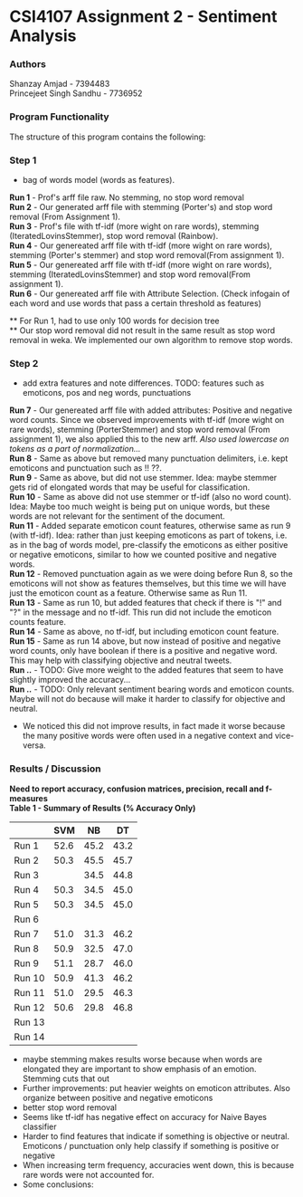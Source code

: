 # CSI4107 Assignment 2 - Sentiment Analysis
### Authors
Shanzay Amjad - 7394483  
Princejeet Singh Sandhu - 7736952  

### Program Functionality

The structure of this program contains the following:  

### Step 1
 - bag of words model (words as features). 
 
 **Run 1** - Prof's arff file raw. No stemming, no stop word removal  
 **Run 2** - Our generated arff file with stemming (Porter's) and stop word removal (From Assignment 1).  
 **Run 3** - Prof's file with tf-idf (more wight on rare words), stemming  (IteratedLovinsStemmer), stop word removal (Rainbow).  
 **Run 4** - Our genereated arff file with tf-idf (more wight on rare words), stemming (Porter's stemmer) and stop word removal(From assignment 1).  
 **Run 5** - Our genereated arff file with tf-idf (more wight on rare words), stemming (IteratedLovinsStemmer) and stop word removal(From assignment 1).  
 **Run 6** - Our genereated arff file with Attribute Selection. (Check infogain of each word and use words that pass a certain threshold as features)  
 
 ** For Run 1, had to use only 100 words for decision tree  
 ** Our stop word removal did not result in the same result as stop word removal in weka. We implemented our own algorithm to remove stop words.  

### Step 2
- add extra features and note differences. TODO: features such as emoticons,  pos and neg words, punctuations  
  
 **Run 7** - Our genereated arff file with added attributes: Positive and negative word counts. Since we observed improvements with tf-idf (more wight on rare words), stemming (PorterStemmer) and stop word removal (From assignment 1), we also applied this to the new arff. *Also used lowercase on tokens as a part of normalization...*   
 **Run 8** - Same as above but removed many punctuation delimiters, i.e. kept emoticons and punctuation such as !! ??.  
 **Run 9** - Same as above, but did not use stemmer. Idea: maybe stemmer gets rid of elongated words that may be useful for classification.  
 **Run 10** - Same as above did not use stemmer or tf-idf (also no word count). Idea:  Maybe too much weight is being put on unique words, but these words are not relevant for the sentiment of the document.  
 **Run 11** - Added separate emoticon count features, otherwise same as run 9 (with tf-idf). Idea: rather than just keeping emoticons as part of tokens, i.e. as in the bag of words model, pre-classify the emoticons as either positive or negative emoticons, similar to how we counted positive and negative words.  
 **Run 12** - Removed punctuation again as we were doing before Run 8, so the emoticons will not show as features themselves, but this time we will have just the emoticon count as a feature. Otherwise same as Run 11.    
 **Run 13** - Same as run 10, but added features that check if there is "!" and "?" in the message and no tf-idf. This run did not include the emoticon counts feature.  
 **Run 14** - Same as above, no tf-idf, but including emoticon count feature.  
 **Run 15** - Same as run 14 above, but now instead of positive and negative word counts, only have boolean if there is a positive and negative word. This may help with classifying objective and neutral tweets.  
 **Run ..** - TODO: Give more weight to the added features that seem to have slightly improved the accuracy...  
 **Run ..** - TODO: Only relevant sentiment bearing words and emoticon counts. Maybe will not do because will make it harder to classify for objective and neutral.  

- We noticed this did not improve results, in fact made it worse because the many positive words were often used in a negative context and vice-versa.  
  
### Results / Discussion

 **Need to report accuracy, confusion matrices, precision, recall and f-measures**  
 **Table 1 - Summary of Results (% Accuracy Only)**

|               |      SVM      |       NB      |       DT      |
| ------------- | ------------- | ------------- | ------------- |
| Run 1         |      52.6     |      45.2     |      43.2     |
| Run 2         |      50.3     |      45.5     |      45.7     |
| Run 3         |               |      34.5     |      44.8     |
| Run 4         |      50.3     |      34.5     |      45.0     |
| Run 5         |      50.3     |      34.5     |      45.0     |
| Run 6         |               |               |               |
| Run 7         |      51.0     |      31.3     |      46.2     |
| Run 8         |      50.9     |      32.5     |      47.0     |
| Run 9         |      51.1     |      28.7     |      46.0     |
| Run 10        |      50.9     |      41.3     |      46.2     |
| Run 11        |      51.0     |      29.5     |      46.3     |
| Run 12        |      50.6     |      29.8     |      46.8     |
| Run 13        |               |               |               |
| Run 14        |               |               |               |

- maybe stemming makes results worse because when words are elongated they are important to show emphasis of an emotion. Stemming cuts that out
- Further improvements: put heavier weights on emoticon attributes. Also organize between positive and negative emoticons
- better stop word removal
- Seems like tf-idf has negative effect on accuracy for Naive Bayes classifier  
- Harder to find features that indicate if something is objective or neutral. Emoticons / punctuation only help classify if something is positive or negative  
- When increasing term frequency, accuracies went down, this is because rare words were not accounted for.  
- Some conclusions: 
